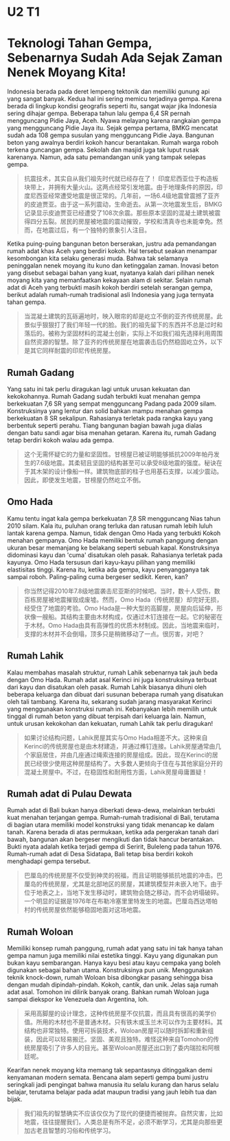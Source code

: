 # U2 T1

# Teknologi Tahan Gempa, Sebenarnya Sudah Ada Sejak Zaman Nenek Moyang Kita!

Indonesia berada pada deret lempeng tektonik dan memiliki gunung api yang sangat banyak. Kedua hal ini sering memicu terjadinya gempa. Karena berada di lingkup kondisi geografis seperti itu, sangat wajar jika Indonesia sering dihajar gempa. Beberapa tahun lalu gempa 6,4 SR pernah mengguncang Pidie Jaya, Aceh. Nyawa melayang karena rangkaian gempa yang mengguncang Pidie Jaya itu. Sejak gempa pertama, BMKG mencatat sudah ada 108 gempa susulan yang mengguncang Pidie Jaya. Bangunan beton yang awalnya berdiri kokoh hancur berantakan. Rumah warga roboh terkena guncangan gempa. Sekolah dan masjid juga tak luput rusak karenanya. Namun, ada satu pemandangan unik yang tampak selepas gempa.

> 抗震技术，其实自从我们祖先时代就已经存在了！
> 印度尼西亚位于构造板块带上，并拥有大量火山。这两点经常引发地震。由于地理条件的原因，印度尼西亚经常遭受地震是很正常的。几年前，一场6.4级地震曾震撼了亚齐的皮迪贾亚。由于这一系列震动，生命逝去。从第一次地震发生后，BMKG记录显示皮迪贾亚已经遭受了108次余震。那些原本坚固的混凝土建筑被震得四分五裂。居民的房屋被地震的震动摧毁，学校和清真寺也未能幸免。然而，在地震过后，有一个独特的景象引人注目。

Ketika puing-puing bangunan beton berserakan, justru ada pemandangan rumah adat khas Aceh yang berdiri kokoh. Hal tersebut seakan menampar kesombongan kita selaku generasi muda. Bahwa tak selamanya peninggalan nenek moyang itu kuno dan ketinggalan zaman. Inovasi beton yang disebut sebagai bahan yang kuat, nyatanya kalah dari pilihan nenek moyang kita yang memanfaatkan kekayaan alam di sekitar. Selain rumah adat di Aceh yang terbukti masih kokoh berdiri setelah serangan gempa, berikut adalah rumah-rumah tradisional asli Indonesia yang juga ternyata tahan gempa.

> 当混凝土建筑的瓦砾遍地时，映入眼帘的却是屹立不倒的亚齐传统房屋。此景似乎狠狠打了我们年轻一代的脸。我们的祖先留下的东西并不总是过时和落后的。被称为坚固材料的混凝土创新，实际上不如我们祖先选择利用周围自然资源的智慧。除了亚齐的传统房屋在地震袭击后仍然稳固屹立外，以下是其它同样耐震的印尼传统房屋。

## Rumah Gadang

Yang satu ini tak perlu diragukan lagi untuk urusan kekuatan dan kekokohannya. Rumah Gadang sudah terbukti kuat menahan gempa berkekuatan 7,6 SR yang sempat mengguncang Padang pada 2009 silam. Konstruksinya yang lentur dan solid bahkan mampu menahan gempa berkekuatan 8 SR sekalipun. Rahasianya terletak pada rangka kayu yang berbentuk seperti perahu. Tiang bangunan bagian bawah juga dialas dengan batu sandi agar bisa menahan getaran. Karena itu, rumah Gadang tetap berdiri kokoh walau ada gempa.

> 这个无需怀疑它的力量和坚固性。甘榜屋已被证明能够抵抗2009年帕丹发生的7.6级地震。其柔韧且坚固的结构甚至可以承受8级地震的强度。秘诀在于其木架的设计像船一样。建筑物底部的柱子也用基石支撑，以减少震动。因此，即使发生地震，甘榜屋仍然屹立不倒。

## Omo Hada

Kamu tentu ingat kala gempa berkekuatan 7,8 SR mengguncang Nias tahun 2010 silam. Kala itu, puluhan orang terluka dan ratusan rumah lebih luluh lantak karena gempa. Namun, tidak dengan Omo Hada yang terbukti Kokoh menahan gempanya. Omo Hada memiliki bentuk rumah panggung dengan ukuran besar memanjang ke belakang seperti sebuah kapal. Konstruksinya didominasi kayu dan 'cuma' disatukan oleh pasak. Rahasianya terletak pada kayunya. Omo Hada tersusun dari kayu-kayu pilihan yang memiliki elastisitas tinggi. Karena itu, ketika ada gempa, kayu penyangganya tak sampai roboh. Paling-paling cuma bergeser sedikit. Keren, kan?

> 你当然记得2010年7.8级地震袭击尼亚斯的时候吧。当时，数十人受伤，数百栋房屋被地震摧毁成废墟。然而，Omo Hada（传统房屋）却完好无损，经受住了地震的考验。Omo Hada是一种大型的高脚屋，房屋向后延伸，形状像一艘船。其结构主要由木材构成，仅通过木钉连接在一起。它的秘密在于木材。Omo Hada由具有高弹性的优质木材制成。因此，当地震来临时，支撑的木材并不会倒塌，顶多只是稍微移动了一点。很厉害，对吧？

## Rumah Lahik

Kalau membahas masalah struktur, rumah Lahik sebenarnya tak jauh beda dengan Omo Hada. Rumah adat asal Kerinci ini juga konstruksinya terbuat dari kayu dan disatukan oleh pasak. Rumah Lahik biasanya dihuni oleh beberapa keluarga dan dibuat dari susunan beberapa rumah yang disatukan oleh tali tambang. Karena itu, sekarang sudah jarang masyarakat Kerinci yang menggunakan konstruksi rumah ini. Kebanyakan lebih memilih untuk tinggal di rumah beton yang dibuat terpisah dari keluarga lain. Namun, untuk urusan kekokohan dan kekuatan, rumah Lahik tak perlu diragukan!

> 如果讨论结构问题，Lahik房屋其实与Omo Hada相差不大。这种来自Kerinci的传统房屋也是由木材建造，并通过榫钉连接。Lahik房屋通常由几个家庭居住，并由几座通过绳索连接的房屋组成。因此，现在Kerinci的居民已经很少使用这种房屋结构了。大多数人更倾向于住在与其他家庭分开的混凝土房屋中。不过，在稳固性和耐用性方面，Lahik房屋毋庸置疑！

## Rumah adat di Pulau Dewata

Rumah adat di Bali bukan hanya diberkati dewa-dewa, melainkan terbukti kuat menahan terjangan gempa. Rumah-rumah tradisional di Bali, terutama di bagian utara memiliki model konstruksi yang tidak menancap ke dalam tanah. Karena berada di atas permukaan, ketika ada pergerakan tanah dari bawah, bangunan akan bergeser mengikuti dan tidak hancur berantakan. Bukti nyata adalah ketika terjadi gempa di Seririt, Buleleng pada tahun 1976. Rumah-rumah adat di Desa Sidatapa, Bali tetap bisa berdiri kokoh menghadapi gempa tersebut.

> 巴厘岛的传统房屋不仅受到神灵的祝福，而且证明能够抵抗地震的冲击。巴厘岛的传统房屋，尤其是北部地区的房屋，其建筑模型并未嵌入地下。由于位于地表之上，当地下发生移动时，建筑物会随之移动，而不会坍塌破碎。一个明显的证据是1976年在布勒冷塞里里特发生的地震。巴厘岛西达塔帕村的传统房屋依然能够稳固地面对这场地震。

## Rumah Woloan

Memiliki konsep rumah panggung, rumah adat yang satu ini tak hanya tahan gempa namun juga memiliki nilai estetika tinggi. Kayu yang digunakan pun bukan kayu sembarangan. Hanya kayu besi atau kayu cempaka yang boleh digunakan sebagai bahan utama. Konstruksinya pun unik. Menggunakan teknik knock-down, rumah Woloan bisa dibongkar pasang sehingga bisa dengan mudah dipindah-pindah. Kokoh, cantik, dan unik. Jelas saja rumah adat asal. Tomohon ini dilirik banyak orang. Bahkan rumah Woloan juga sampai diekspor ke Venezuela dan Argentina, loh.

> 采用高脚屋的设计理念，这种传统房屋不仅抗震，而且具有很高的美学价值。所用的木材也不是普通木材。只有铁木或玉兰木可以作为主要材料。其结构也非常独特。使用可拆装技术，Woloan房屋可以随时拆卸和重新组装，因此可以轻易搬迁。坚固、美观且独特。难怪这种来自Tomohon的传统房屋吸引了许多人的目光。甚至Woloan房屋还出口到了委内瑞拉和阿根廷呢。

Kearifan nenek moyang kita memang tak sepantasnya ditinggalkan demi kenyamanan modern semata. Bencana alam seperti gempa bumi justru seringkali jadi pengingat bahwa manusia itu selalu kurang dan harus selalu belajar, terutama belajar pada adat maupun tradisi yang jauh lebih tua dan bijak.

> 我们祖先的智慧确实不应该仅仅为了现代的便捷而被抛弃。自然灾害，比如地震，往往提醒我们，人类总是有所不足，必须不断学习，尤其是向那些更加古老且智慧的习俗和传统学习。
